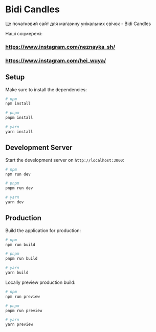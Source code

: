# Bidi Candles

Це початковий сайт для магазину унікальних свічок - Bidi Candles

Наші соцмережі:

### https://www.instagram.com/neznayka_sh/

### https://www.instagram.com/hei_wuya/

## Setup

Make sure to install the dependencies:

```bash
# npm
npm install

# pnpm
pnpm install

# yarn
yarn install
```

## Development Server

Start the development server on `http://localhost:3000`:

```bash
# npm
npm run dev

# pnpm
pnpm run dev

# yarn
yarn dev
```

## Production

Build the application for production:

```bash
# npm
npm run build

# pnpm
pnpm run build

# yarn
yarn build
```

Locally preview production build:

```bash
# npm
npm run preview

# pnpm
pnpm run preview

# yarn
yarn preview
```

